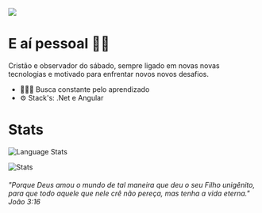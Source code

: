 ![](https://media-exp1.licdn.com/dms/image/C4D16AQH41UW8QE6t7A/profile-displaybackgroundimage-shrink_200_800/0?e=1602115200&v=beta&t=kfzFl8vbp_wfKnhmVP0p_kZP0fNGYXNcdMqELtdB0pY)

# E aí pessoal 👋🏻

Cristão e observador do sábado, sempre ligado em novas novas tecnologias e motivado para enfrentar novos novos desafios.

- 👨🏻‍💻 Busca constante pelo aprendizado
- ⚙️ Stack's: .Net e Angular

# Stats

![Language Stats](https://github-readme-stats.anuraghazra1.vercel.app/api/top-langs/?username=RicardoRinco&layout=compact&theme=vue)

![Stats](https://github-readme-stats.vercel.app/api?username=RicardoRinco&theme=vue)

###### "Porque Deus amou o mundo de tal maneira que deu o seu Filho unigênito, para que todo aquele que nele crê não pereça, mas tenha a vida eterna." João 3:16
